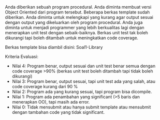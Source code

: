 Anda diberikan sebuah program procedural. Anda diminta membuat versi Object Oriented dari program tersebut. Beberapa berkas template sudah diberikan. Anda diminta untuk melengkapi yang kurang agar output sesuai dengan output yang dikeluarkan oleh program procedural. Anda juga diminta untuk menjadi programmer yang lebih berkualitas lagi dengan menerapkan unit test dengan sebaik-baiknya. Berkas unit test tak boleh dikurangi tapi boleh ditambah untuk meningkatkan code coverage.

Berkas template bisa diambil disini: Soal1-Library

Kriteria Evaluasi:

- Nilai 4: Program benar, output sesuai dan unit test benar semua dengan code coverage >90% (berkas unit test boleh ditambah tapi tidak boleh dikurangi)
- Nilai 3: Program benar, output sesuai, tapi unit test ada yang salah, atau code coverage kurang dari 90 %
- Nilai 2: Program ada yang kurang sesuai, tapi program bisa dicompile.
- Nilai 1: Program ada penambahan yang significant (>5 baris dan menerapkan OO), tapi masih ada error.
- Nilai 0: Tidak mensubmit atau hanya submit template atau mensubmit dengan tambahan code yang tidak significant.